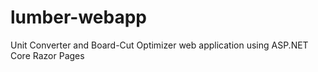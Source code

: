 # lumber-webapp
 Unit Converter and Board-Cut Optimizer web application using ASP.NET Core Razor Pages
